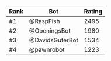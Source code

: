 Rank|Bot|Rating
---|---|---
#1|@RaspFish|2495
#2|@OpeningsBot|1980
#3|@DavidsGuterBot|1534
#4|@pawnrobot|1223
